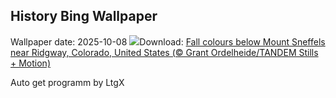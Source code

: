 ## History Bing Wallpaper
Wallpaper date: 2025-10-08
![](https://www.bing.com/th?id=OHR.RidgwayAspens_EN-CA7717329977_UHD.jpg&w=1000)Download: [Fall colours below Mount Sneffels near Ridgway, Colorado, United States (© Grant Ordelheide/TANDEM Stills + Motion)](https://www.bing.com/th?id=OHR.RidgwayAspens_EN-CA7717329977_UHD.jpg)

Auto get programm by LtgX
